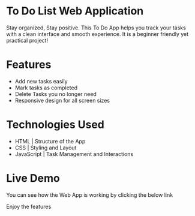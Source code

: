 # To Do List Web Application
Stay organized, Stay positive. 
This To Do App helps you track your tasks with a clean interface and smooth experience. 
It is a beginner friendly yet practical project!

# Features
 - Add new tasks easily
 - Mark tasks as completed
 - Delete Tasks you no longer need
 - Responsive design for all screen sizes

# Technologies Used
 - HTML | Structure of the App
 - CSS | Styling and Layout
 - JavaScript | Task Management and Interactions

# Live Demo

You can see how the Web App is working by clicking the below link


Enjoy the features
